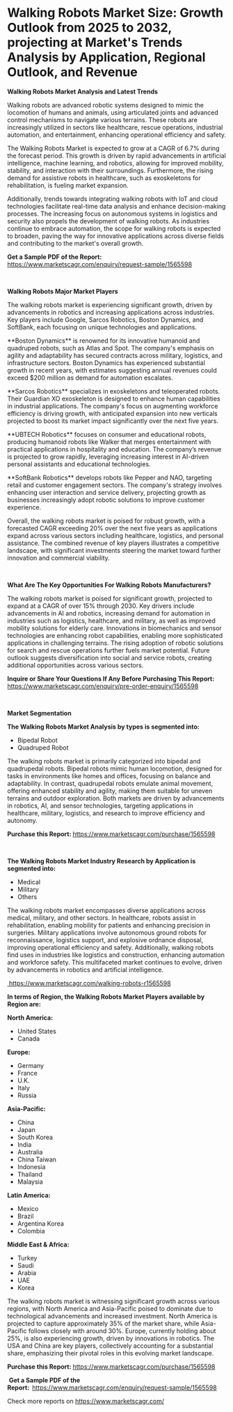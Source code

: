 <p><h1>Walking Robots Market Size: Growth Outlook from 2025 to 2032, projecting at Market's Trends Analysis by Application, Regional Outlook, and Revenue</h1></p><p><strong>Walking Robots Market Analysis and Latest Trends</strong></p>
<p><p>Walking robots are advanced robotic systems designed to mimic the locomotion of humans and animals, using articulated joints and advanced control mechanisms to navigate various terrains. These robots are increasingly utilized in sectors like healthcare, rescue operations, industrial automation, and entertainment, enhancing operational efficiency and safety.</p><p>The Walking Robots Market is expected to grow at a CAGR of 6.7% during the forecast period. This growth is driven by rapid advancements in artificial intelligence, machine learning, and robotics, allowing for improved mobility, stability, and interaction with their surroundings. Furthermore, the rising demand for assistive robots in healthcare, such as exoskeletons for rehabilitation, is fueling market expansion.</p><p>Additionally, trends towards integrating walking robots with IoT and cloud technologies facilitate real-time data analysis and enhance decision-making processes. The increasing focus on autonomous systems in logistics and security also propels the development of walking robots. As industries continue to embrace automation, the scope for walking robots is expected to broaden, paving the way for innovative applications across diverse fields and contributing to the market's overall growth.</p></p>
<p><strong>Get a Sample PDF of the Report:&nbsp;</strong> <a href="https://www.marketscagr.com/enquiry/request-sample/1565598?utm_campaign=2111&utm_medium=2&utm_source=Github&utm_content=ia&utm_term=16022025&utm_id=walking-robots">https://www.marketscagr.com/enquiry/request-sample/1565598</a></p>
<p>&nbsp;</p>
<p><strong>Walking Robots Major Market Players</strong></p>
<p><p>The walking robots market is experiencing significant growth, driven by advancements in robotics and increasing applications across industries. Key players include Google, Sarcos Robotics, Boston Dynamics, and SoftBank, each focusing on unique technologies and applications.</p><p>**Boston Dynamics** is renowned for its innovative humanoid and quadruped robots, such as Atlas and Spot. The company's emphasis on agility and adaptability has secured contracts across military, logistics, and infrastructure sectors. Boston Dynamics has experienced substantial growth in recent years, with estimates suggesting annual revenues could exceed $200 million as demand for automation escalates.</p><p>**Sarcos Robotics** specializes in exoskeletons and teleoperated robots. Their Guardian XO exoskeleton is designed to enhance human capabilities in industrial applications. The company's focus on augmenting workforce efficiency is driving growth, with anticipated expansion into new verticals projected to boost its market impact significantly over the next five years.</p><p>**UBTECH Robotics** focuses on consumer and educational robots, producing humanoid robots like Walker that merges entertainment with practical applications in hospitality and education. The company’s revenue is projected to grow rapidly, leveraging increasing interest in AI-driven personal assistants and educational technologies.</p><p>**SoftBank Robotics** develops robots like Pepper and NAO, targeting retail and customer engagement sectors. The company's strategy involves enhancing user interaction and service delivery, projecting growth as businesses increasingly adopt robotic solutions to improve customer experience.</p><p>Overall, the walking robots market is poised for robust growth, with a forecasted CAGR exceeding 20% over the next five years as applications expand across various sectors including healthcare, logistics, and personal assistance. The combined revenue of key players illustrates a competitive landscape, with significant investments steering the market toward further innovation and commercial viability.</p></p>
<p>&nbsp;</p>
<p><strong>What Are The Key Opportunities For Walking Robots Manufacturers?</strong></p>
<p><p>The walking robots market is poised for significant growth, projected to expand at a CAGR of over 15% through 2030. Key drivers include advancements in AI and robotics, increasing demand for automation in industries such as logistics, healthcare, and military, as well as improved mobility solutions for elderly care. Innovations in biomechanics and sensor technologies are enhancing robot capabilities, enabling more sophisticated applications in challenging terrains. The rising adoption of robotic solutions for search and rescue operations further fuels market potential. Future outlook suggests diversification into social and service robots, creating additional opportunities across various sectors.</p></p>
<p><strong>Inquire or Share Your Questions If Any Before Purchasing This Report:</strong> <a href="https://www.marketscagr.com/enquiry/pre-order-enquiry/1565598?utm_campaign=2111&utm_medium=2&utm_source=Github&utm_content=ia&utm_term=16022025&utm_id=walking-robots">https://www.marketscagr.com/enquiry/pre-order-enquiry/1565598</a></p>
<p>&nbsp;</p>
<p><strong>Market Segmentation</strong></p>
<p><strong>The Walking Robots Market Analysis by types is segmented into:</strong></p>
<p><ul><li>Bipedal Robot</li><li>Quadruped Robot</li></ul></p>
<p><p>The walking robots market is primarily categorized into bipedal and quadrupedal robots. Bipedal robots mimic human locomotion, designed for tasks in environments like homes and offices, focusing on balance and adaptability. In contrast, quadrupedal robots emulate animal movement, offering enhanced stability and agility, making them suitable for uneven terrains and outdoor exploration. Both markets are driven by advancements in robotics, AI, and sensor technologies, targeting applications in healthcare, military, logistics, and research to improve efficiency and autonomy.</p></p>
<p><strong>Purchase this Report:&nbsp;</strong><a href="https://www.marketscagr.com/purchase/1565598?utm_campaign=2111&utm_medium=2&utm_source=Github&utm_content=ia&utm_term=16022025&utm_id=walking-robots">https://www.marketscagr.com/purchase/1565598</a></p>
<p>&nbsp;</p>
<p><strong>The Walking Robots Market Industry Research by Application is segmented into:</strong></p>
<p><ul><li>Medical</li><li>Military</li><li>Others</li></ul></p>
<p><p>The walking robots market encompasses diverse applications across medical, military, and other sectors. In healthcare, robots assist in rehabilitation, enabling mobility for patients and enhancing precision in surgeries. Military applications involve autonomous ground robots for reconnaissance, logistics support, and explosive ordnance disposal, improving operational efficiency and safety. Additionally, walking robots find uses in industries like logistics and construction, enhancing automation and workforce safety. This multifaceted market continues to evolve, driven by advancements in robotics and artificial intelligence.</p></p>
<p><a href="https://www.marketscagr.com/walking-robots-r1565598?utm_campaign=2111&utm_medium=2&utm_source=Github&utm_content=ia&utm_term=16022025&utm_id=walking-robots">&nbsp;https://www.marketscagr.com/walking-robots-r1565598</a></p>
<p><strong>In terms of Region, the Walking Robots Market Players available by Region are:</strong></p>
<p>
    <p> <strong> North America: </strong>
        <ul>
            <li>United States</li>
            <li>Canada</li>
        </ul>
        </p> 
    <p> <strong> Europe: </strong>
        <ul>
            <li>Germany</li>
            <li>France</li>
            <li>U.K.</li>
            <li>Italy</li>
            <li>Russia</li>
        </ul>
        </p> 
    <p> <strong> Asia-Pacific: </strong>
        <ul>
            <li>China</li>
            <li>Japan</li>
            <li>South Korea</li>
            <li>India</li>
            <li>Australia</li>
            <li>China Taiwan</li>
            <li>Indonesia</li>
            <li>Thailand</li>
            <li>Malaysia</li>
        </ul>
        </p> 
    <p> <strong> Latin America: </strong>
        <ul>
            <li>Mexico</li>
            <li>Brazil</li>
            <li>Argentina Korea</li>
            <li>Colombia</li>
        </ul>
        </p> 
    <p> <strong> Middle East & Africa: </strong>
        <ul>
            <li>Turkey</li>
            <li>Saudi</li>
            <li>Arabia</li>
            <li>UAE</li>
            <li>Korea</li>
        </ul>
    </p>
    </p>
<p><p>The walking robots market is witnessing significant growth across various regions, with North America and Asia-Pacific poised to dominate due to technological advancements and increased investment. North America is projected to capture approximately 35% of the market share, while Asia-Pacific follows closely with around 30%. Europe, currently holding about 25%, is also experiencing growth, driven by innovations in robotics. The USA and China are key players, collectively accounting for a substantial share, emphasizing their pivotal roles in this evolving market landscape.</p></p>
<p><strong>Purchase this Report: </strong><a href="https://www.marketscagr.com/purchase/1565598?utm_campaign=2111&utm_medium=2&utm_source=Github&utm_content=ia&utm_term=16022025&utm_id=walking-robots">https://www.marketscagr.com/purchase/1565598</a></p>
<p>&nbsp;<strong>Get a Sample PDF of the Report:&nbsp;&nbsp;</strong><a href="https://www.marketscagr.com/enquiry/request-sample/1565598?utm_campaign=2111&utm_medium=2&utm_source=Github&utm_content=ia&utm_term=16022025&utm_id=walking-robots">https://www.marketscagr.com/enquiry/request-sample/1565598</a></p>
<p><strong></strong></p>
<p>Check more reports on <a href="https://www.marketscagr.com/?utm_campaign=2111&utm_medium=2&utm_source=Github&utm_content=ia&utm_term=16022025&utm_id=walking-robots">https://www.marketscagr.com/</a></p>
